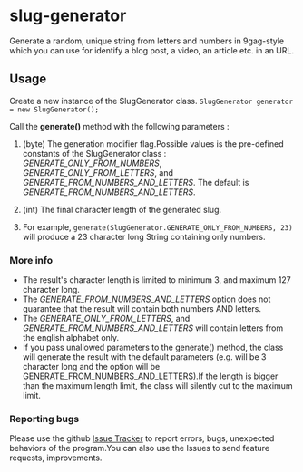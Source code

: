 # slug-generator
Generate a random, unique string from letters and numbers in 9gag-style which you can use for  identify a blog post,
a video, an article etc. in an URL.

## Usage
 Create a new instance of the SlugGenerator class.
`SlugGenerator generator = new SlugGenerator();`

 Call the **generate()** method with the following parameters :
 
1. (byte) The generation modifier flag.Possible values is the pre-defined constants of the SlugGenerator class :
*GENERATE_ONLY_FROM_NUMBERS*,
*GENERATE_ONLY_FROM_LETTERS*, 
and *GENERATE_FROM_NUMBERS_AND_LETTERS*.
The default is *GENERATE_FROM_NUMBERS_AND_LETTERS*.

2. (int) The final character length of the generated slug.

3. For example, 
`generate(SlugGenerator.GENERATE_ONLY_FROM_NUMBERS, 23)` will produce a 23 character long String containing only numbers.

### More info
* The result's character length is limited to minimum 3, and maximum 127 character long.
* The *GENERATE_FROM_NUMBERS_AND_LETTERS* option does not guarantee that the result will contain both numbers AND letters.
* The *GENERATE_ONLY_FROM_LETTERS*, and *GENERATE_FROM_NUMBERS_AND_LETTERS* will contain letters from the english alphabet only.
* If you pass unallowed parameters to the generate() method, the class will generate the result with the default parameters
(e.g. will be 3 character long and the option will be GENERATE_FROM_NUMBERS_AND_LETTERS).If the length is bigger than 
the maximum length limit, the class will silently cut to the maximum limit.

### Reporting bugs
Please use the github [Issue Tracker](https://github.com/kivimango/slug-generator/issues) to report errors, bugs, 
unexpected behaviors of the program.You can also use the Issues to send feature requests, improvements.